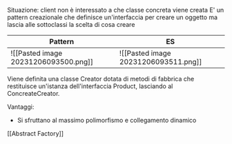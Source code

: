 Situazione: client non è interessato a che classe concreta viene creata
E' un pattern creazionale che definisce un'interfaccia per creare un oggetto ma lascia alle sottoclassi la scelta di cosa creare

| Pattern                              | ES                                   |
| ------------------------------------ | ------------------------------------ |
| ![[Pasted image 20231206093500.png]] | ![[Pasted image 20231206093511.png]] |
Viene definita una classe Creator dotata di metodi di fabbrica che restituisce un'istanza dell'interfaccia Product, lasciando al ConcreateCreator.

Vantaggi:
- Si sfruttano al massimo polimorfismo e collegamento dinamico

[[Abstract Factory]]